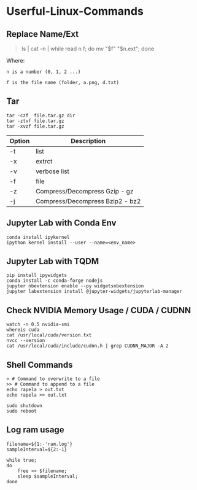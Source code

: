 # Userful-Linux-Commands

## Replace Name/Ext

> ls | cat -n | while read n f; do mv "$f" "$n.ext"; done

Where:
    
    n is a number (0, 1, 2 ...)
  
    f is the file name (folder, a.png, d.txt)
  
## Tar
    tar -czf  file.tar.gz dir
    tar -ztvf file.tar.gz
    tar -xvzf file.tar.gz
    
| Option | Description                     |
|--------|---------------------------------|
| -t     | list                            |
| -x     | extrct                          |
| -v     | verbose list                    |
| -f     | file                            |
| -z     | Compress/Decompress Gzip - gz   |
| -j     | Compress/Decompress Bzip2 - bz2 |

## Jupyter Lab with Conda Env
    conda install ipykernel
    ipython kernel install --user --name=<env_name>

## Jupyter Lab with TQDM

    pip install ipywidgets 
    conda install -c conda-forge nodejs 
    jupyter nbextension enable --py widgetsnbextension
    jupyter labextension install @jupyter-widgets/jupyterlab-manager

## Check NVIDIA Memory Usage / CUDA / CUDNN

    watch -n 0.5 nvidia-smi
    whereis cuda
    cat /usr/local/cuda/version.txt
    nvcc --version
    cat /usr/local/cuda/include/cudnn.h | grep CUDNN_MAJOR -A 2

## Shell Commands

	> # Command to overwrite to a file
	>> # Command to append to a file
	echo rapela > out.txt
	echo rapela >> out.txt

	sudo shutdown
	sudo reboot
	
## Log ram usage
	filename=${1:-'ram.log'}
	sampleInterval=${2:-1}

	while true; 
	do
		free >> $filename;
		sleep $sampleInterval;
	done
